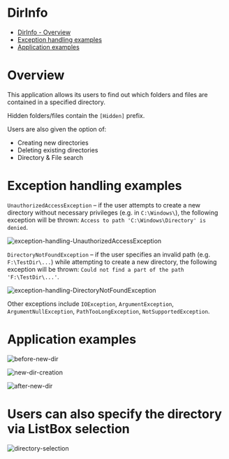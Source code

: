 # DirInfo

- [DirInfo - Overview](#overview)
- [Exception handling examples](#exception-handling-examples)
- [Application examples](#application-examples)

# Overview
This application allows its users to find out which folders and files are contained in a specified directory.

Hidden folders/files contain the `[Hidden]` prefix.

Users are also given the option of:
 
 - Creating new directories
 - Deleting existing directories
 - Directory & File search

# Exception handling examples
`UnauthorizedAccessException` – if the user attempts to create a new directory without necessary privileges (e.g. in `C:\Windows\`), the following exception will be thrown: `Access to path 'C:\Windows\Directory' is denied`.

![exception-handling-UnauthorizedAccessException](../main/UnauthorizedAccessException.png?raw=true)

`DirectoryNotFoundException` – if the user specifies an invalid path (e.g. `F:\TestDir\...`) while attempting to create a new directory, the following exception will be thrown: `Could not find a part of the path 'F:\TestDir\...'`.

![exception-handling-DirectoryNotFoundException](../main/DirectoryNotFoundException.png?raw=true)

Other exceptions include `IOException`, `ArgumentException`, `ArgumentNullException`, `PathTooLongException`, `NotSupportedException`.

# Application examples

![before-new-dir](../main/Before_NewDir.png?raw=true)

![new-dir-creation](../main/NewDir.png?raw=true)

![after-new-dir](../main/After_NewDir.png?raw=true)

 # Users can also specify the directory via ListBox selection

![directory-selection](../main/DirectorySelection.png?raw=true)